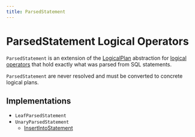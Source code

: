 ```yaml
---
title: ParsedStatement
---
```


# ParsedStatement Logical Operators

`ParsedStatement` is an extension of the [LogicalPlan](LogicalPlan.md) abstraction for [logical operators](#implementations) that hold exactly what was parsed from SQL statements.

`ParsedStatement` are never resolved and must be converted to concrete logical plans.

## Implementations

* `LeafParsedStatement`
* `UnaryParsedStatement`
    * [InsertIntoStatement](InsertIntoStatement.md)
